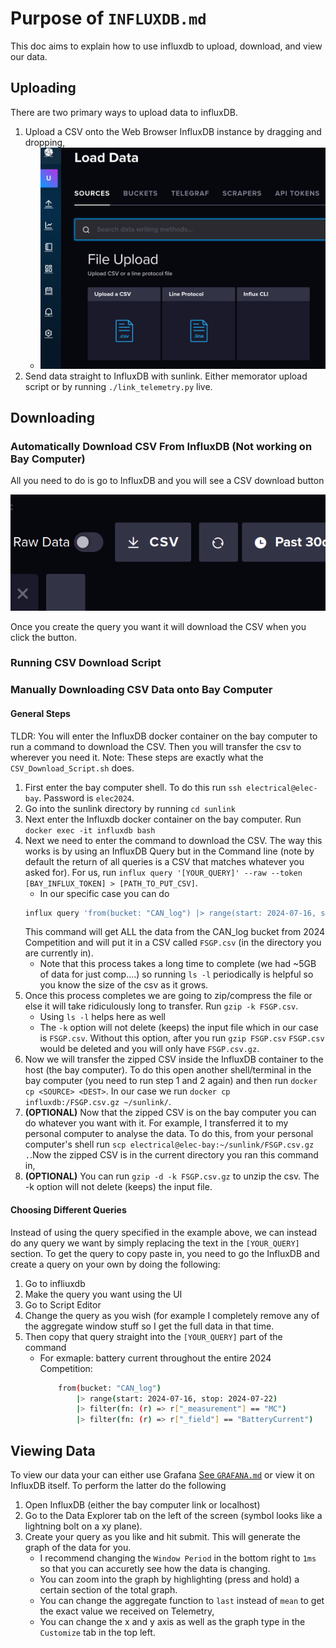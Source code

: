 # Purpose of `INFLUXDB.md`
This doc aims to explain how to use influxdb to upload, download, and view our data.

## Uploading
There are two primary ways to upload data to influxDB. 
1. Upload a CSV onto the Web Browser InfluxDB instance by dragging and dropping,
    * ![alt text](../images/influxdb_2.png)
2. Send data straight to InfluxDB with sunlink. Either memorator upload script or by running `./link_telemetry.py` live.

## Downloading
### Automatically Download CSV From InfluxDB (Not working on Bay Computer)
All you need to do is go to InfluxDB and you will see a CSV download button

![alt text](../images/influxdb_1.png)

Once you create the query you want it will download the CSV when you click the button.

### Running CSV Download Script

### Manually Downloading CSV Data onto Bay Computer
#### General Steps
TLDR: You will enter the InfluxDB docker container on the bay computer to run a command to download the CSV. Then you will transfer the csv to wherever you need it.
Note: These steps are exactly what the `CSV_Download_Script.sh` does.
1. First enter the bay computer shell. To do this run `ssh electrical@elec-bay`. Password is `elec2024`.
2. Go into the sunlink directory by running `cd sunlink`
3. Next enter the Influxdb docker container on the bay computer. Run `docker exec -it influxdb bash`
4. Next we need to enter the command to download the CSV. The way this works is by using an InfluxDB Query but in the Command line (note by default the return of all queries is a CSV that matches whatever you asked for). For us, run `influx query '[YOUR_QUERY]' --raw --token [BAY_INFLUX_TOKEN] > [PATH_TO_PUT_CSV]`. 
    * In our specific case you can do
    ```bash
    influx query 'from(bucket: "CAN_log") |> range(start: 2024-07-16, stop: 2024-07-22)' --raw --token lnxskTFjJ9gKofI-swJwR32jRvETg-aW-V-6cLe76i4nKwe7sYrljh4R2ctErwBMvo-6nMkseQWmbPzUQU_39Q== > FSGP.csv
    ```
    This command will get ALL the data from the CAN_log bucket from 2024 Competition and will put it in a CSV called `FSGP.csv` (in the directory you are currently in).
    * Note that this process takes a long time to complete (we had ~5GB of data for just comp....) so running `ls -l` periodically is helpful so you know the size of the csv as it grows.
5. Once this process completes we are going to zip/compress the file or else it will take ridiculously long to transfer. Run `gzip -k FSGP.csv`.
    * Using `ls -l` helps here as well
    * The `-k` option will not delete (keeps) the input file which in our case is `FSGP.csv`. Without this option, after you run `gzip FSGP.csv` `FSGP.csv` would be deleted and you will only have `FSGP.csv.gz`.
6. Now we will transfer the zipped CSV inside the InfluxDB container to the host (the bay computer). To do this open another shell/terminal in the bay computer (you need to run step 1 and 2 again) and then run `docker cp <SOURCE> <DEST>`. In our case we run `docker cp influxdb:/FSGP.csv.gz ~/sunlink/`.
7. **(OPTIONAL)** Now that the zipped CSV is on the bay computer you can do whatever you want with it. For example, I transferred it to my personal computer to analyse the data. To do this, from your personal computer's shell run `scp electrical@elec-bay:~/sunlink/FSGP.csv.gz .`.Now the zipped CSV is in the current directory you ran this command in,
8. **(OPTIONAL)** You can run `gzip -d -k FSGP.csv.gz` to unzip the csv.
The -k option will not delete (keeps) the input file.

#### Choosing Different Queries
Instead of using the query specified in the example above, we can instead do any query we want by simply replacing the text in the `[YOUR_QUERY]` section. To get the query to copy paste in, you need to go the InfluxDB and create a query on your own by doing the following:
1. Go to infliuxdb
2. Make the query you want using the UI
3. Go to Script Editor
4. Change the query as you wish (for example I completely remove any of the aggregate window stuff so I get the full data in that time.
5. Then copy that query straight into the `[YOUR_QUERY]` part of the command
    * For exmaple: battery current throughout the entire 2024 Competition:
        ```bash
            from(bucket: "CAN_log")
                |> range(start: 2024-07-16, stop: 2024-07-22)
                |> filter(fn: (r) => r["_measurement"] == "MC")
                |> filter(fn: (r) => r["_field"] == "BatteryCurrent")
        ```

## Viewing Data
To view our data your can either use Grafana [See `GRAFANA.md`](GRAFANA.md) or view it on InfluxDB itself. To perform the latter do the following
1. Open InfluxDB (either the bay computer link or localhost)
2. Go to the Data Explorer tab on the left of the screen (symbol looks like a lightning bolt on a xy plane). 
3. Create your query as you like and hit submit. This will generate the graph of the data for you.
    * I recommend changing the `Window Period` in the bottom right to `1ms` so that you can accuretly see how the data is changing.
    * You can zoom into the graph by highlighting (press and hold) a certain section of the total graph.
    * You can change the aggregate function to `last` instead of `mean` to get the exact value we received on Telemetry,
    * You can change the x and y axis as well as the graph type in the `Customize` tab in the top left.
